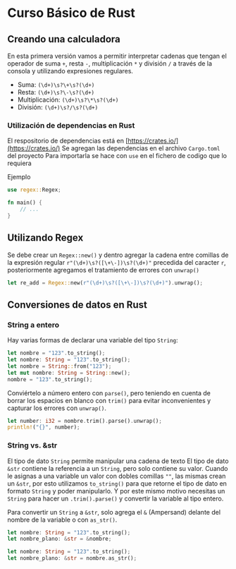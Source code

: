 # Curso Básico de Rust

## Creando una calculadora

En esta primera versión vamos a permitir interpretar cadenas que tengan el operador de suma `+`, resta `-`, multiplicación `*` y división `/` a través de la consola y utilizando expresiones regulares.

- Suma: `(\d+)\s?\+\s?(\d+)`
- Resta: `(\d+)\s?\-\s?(\d+)`
- Multiplicación: `(\d+)\s?\*\s?(\d+)`
- División: `(\d+)\s?/\s?(\d+)`

### Utilización de dependencias en Rust

El respositorio de dependencias está en [https://crates.io/](https://crates.io/)
Se agregan las dependencias en el archivo `Cargo.toml` del proyecto
Para importarla se hace con `use` en el fichero de codigo que lo requiera

Ejemplo

```rs
use regex::Regex;

fn main() {
    // ...
}
```

## Utilizando Regex

Se debe crear un `Regex::new()` y dentro agregar la cadena entre comillas de la expresión regular `r"(\d+)\s?([\+\-])\s?(\d+)"` precedida del caracter `r`, posteriormente agregamos el tratamiento de errores con `unwrap()`

```rs
let re_add = Regex::new(r"(\d+)\s?([\+\-])\s?(\d+)").unwrap();
```

## Conversiones de datos en Rust

### String a entero

Hay varias formas de declarar una variable del tipo `String`:

```rs
let nombre = "123".to_string();
let nombre: String = "123".to_string();
let nombre = String::from("123");
let mut nombre: String = String::new();
nombre = "123".to_string();
```

Conviértelo a número entero con `parse()`, pero teniendo en cuenta de borrar los espacios en blanco con `trim()` para evitar inconvenientes y capturar los errores con `unwrap()`.

```rs
let number: i32 = nombre.trim().parse().unwrap();
println!("{}", number);
```

### String vs. &str

El tipo de dato `String` permite manipular una cadena de texto
El tipo de dato `&str` contiene la referencia a un `String`, pero solo contiene su valor.
Cuando le asignas a una variable un valor con dobles comillas `""`, las mismas crean un `&str`, por esto utilizamos `to_string()` para que retorne el tipo de dato en formato `String` y poder manipularlo. Y por este mismo motivo necesitas un `String` para hacer un `.trim().parse()` y convertir la variable al tipo entero.

Para convertir un `String` a `&str`, solo agrega el `&` (Ampersand) delante del nombre de la variable o con `as_str()`.

```rs
let nombre: String = "123".to_string();
let nombre_plano: &str = &nombre;

let nombre: String = "123".to_string();
let nombre_plano: &str = nombre.as_str();
```
